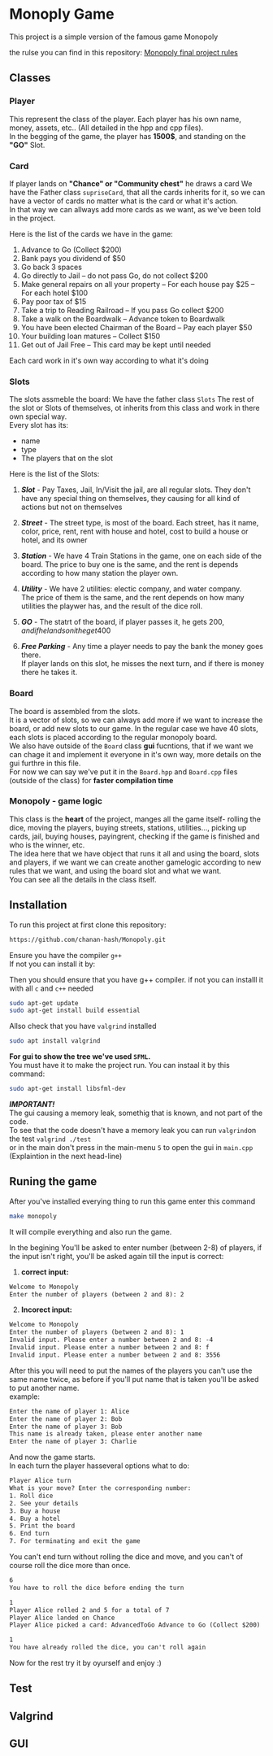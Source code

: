 # Monoply Game

This project is a simple version of the famous game Monopoly

the rulse you can find in this repository:
[Monopoly final project rules](https://github.com/BenjaminSaldman/CPP_final_project_summer/tree/main)

## Classes
### Player
This represent the class of the player.
Each player has his own name, money, assets, etc.. (All detailed in the hpp and cpp files).  
In the begging of the game, the player has **1500$**, and standing on the **"GO"** Slot.  

### Card
If player lands on **"Chance" or "Community chest"** he draws a card
We have the Father class `supriseCard`, that all the cards inherits for it, so we can have a vector of cards no matter what is the card or what it's action.  
In that way we can allways add more cards as we want, as we've been told in the project.  

Here is the list of the cards we have in the game:
1. Advance to Go (Collect $200)
2. Bank pays you dividend of $50
3. Go back 3 spaces
4. Go directly to Jail – do not pass Go, do not collect $200
5. Make general repairs on all your property – For each house pay $25 – For each hotel $100
6. Pay poor tax of $15
7. Take a trip to Reading Railroad – If you pass Go collect $200
8. Take a walk on the Boardwalk – Advance token to Boardwalk
9. You have been elected Chairman of the Board – Pay each player $50
10. Your building loan matures – Collect $150
11. Get out of Jail Free – This card may be kept until needed

Each card work in it's own way according to what it's doing

### Slots
The slots assmeble the board:
We have the father class `Slots`
The rest of the slot or Slots of themselves, ot inherits from this class and work in there own special way.  
Every slot has its:
* name
* type
* The players that on the slot

Here is the list of the Slots:

1. ***Slot*** - Pay Taxes, Jail, In/Visit the jail, are all regular slots. They don't have any special thing on themselves, they causing for all kind of actions but not on themselves

2. ***Street*** - The street type, is most of the board.
Each street, has it name, color, price, rent, rent with house and hotel, cost to build a house or hotel, and its owner

3. ***Station*** - We have 4 Train Stations in the game, one on each side of the board. The price to buy one is the same, and the rent is depends according to how many station the player own.

4. ***Utility*** - We have 2 utilities: electic company, and water company.  
The price of them is the same, and the rent depends on how many utilities the playwer has, and the result of the dice roll.

5. ***GO*** - The statrt of the board, if player passes it, he gets 200$, and if he lands on it he get 400$

6. ***Free Parking*** - Any time a player needs to pay the bank the money goes there.  
If player lands on this slot, he misses the next turn, and if there is money there he takes it.

### Board
The board is assembled from the slots.  
It is a vector of slots, so we can always add more if we want to increase the board, or add new slots to our game.
In the regular case we have 40 slots, each slots is placed according to the regular monopoly board.  
We also have outside of the `Board` class **gui** fucntions, that if we want we can chage it and implement it everyone in it's own way, more details on the gui furthre in this file.  
For now we can say we've put it in the `Board.hpp` and `Board.cpp` files (outside of the class) for **faster compilation time**

### Monopoly - game logic
This class is the **heart** of the project, manges all the game itself- rolling the dice, moving the players, buying streets, stations, utilities..., picking up cards, jail, buying houses, payingrent, checking if the game is finished and who is the winner, etc.  
The idea here that we have object that runs it all and using the board, slots and players, if we want we can create another gamelogic according to new rules that we want, and using the board slot and what we want.  
You can see all the details in the class itself.

## Installation
To run this project at first clone this repository:
```bash
https://github.com/chanan-hash/Monopoly.git
```
Ensure you have the compiler `g++`  
If not you can install it by:

Then you should ensure that you have g++ compiler. if not you can installl it with all `c` and `c++` needed
```bash
sudo apt-get update
sudo apt-get install build essential
``` 
Allso check that you have `valgrind` installed

```bash
sudo apt install valgrind
```
**For gui to show the tree we've used `SFML`.**  
You must have it to make the project run.  You can instaal it by this command:

```bash
sudo apt-get install libsfml-dev
```
***IMPORTANT!***  
The gui causing a memory leak, somethig that is known, and not part of the code.  
To see that the code doesn't have a memory leak you can run `valgrind`on the test `valgrind ./test`  
or in the main don't press in the main-menu `5` to open the gui in `main.cpp` (Explaintion in the next head-line)

## Runing the game
After you've installed everying thing to run this game enter this command
```bash
make monopoly
```
It will compile everything and also run the game.

In the begining You'll be asked to enter number (between 2-8) of players, if the input isn't right, you'll be asked again till the input is correct:

1. **correct input:**
```txt
Welcome to Monopoly
Enter the number of players (between 2 and 8): 2
```
2. **Incorect input:**
```txt
Welcome to Monopoly
Enter the number of players (between 2 and 8): 1
Invalid input. Please enter a number between 2 and 8: -4
Invalid input. Please enter a number between 2 and 8: f
Invalid input. Please enter a number between 2 and 8: 3556
```
After this you will need to put the names of the players you can't use the same name twice, as before if you'll put name that is taken you'll be asked to put another name.  
example:
```txt
Enter the name of player 1: Alice
Enter the name of player 2: Bob
Enter the name of player 3: Bob
This name is already taken, please enter another name
Enter the name of player 3: Charlie
```
And now the game starts.  
In each turn the player hasseveral options what to do:
```txt
Player Alice turn
What is your move? Enter the corresponding number:
1. Roll dice
2. See your details
3. Buy a house
4. Buy a hotel
5. Print the board
6. End turn
7. For terminating and exit the game
```
You can't end turn without rolling the dice and move, and you can't of course roll the dice more than once.

```txt
6
You have to roll the dice before ending the turn

1
Player Alice rolled 2 and 5 for a total of 7
Player Alice landed on Chance
Player Alice picked a card: AdvancedToGo Advance to Go (Collect $200)

1
You have already rolled the dice, you can't roll again
```
Now for the rest try it by oyurself and enjoy :)

## Test

## Valgrind

## GUI